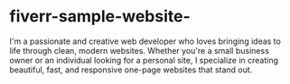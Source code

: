 # fiverr-sample-website-
 I'm a passionate and creative web developer who loves bringing ideas to life through clean, modern websites.      Whether you're a small business owner or an individual looking for a personal site, I specialize in creating beautiful, fast, and responsive one-page websites that stand out.  

